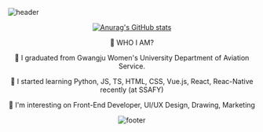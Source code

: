 ![header](https://capsule-render.vercel.app/api?type=wave&color=bdb8ec&height=200&section=header&text=🐰GITJISU💕BTS%20&fontSize=30&fontColor=1d1504&animation=twinkling&)

<div align=center>

[![Anurag's GitHub stats](https://github-readme-stats.vercel.app/api?username=gitjisu&show_icons=true&theme=buefy)](https://github.com/anuraghazra/github-readme-stats)

 🙋‍ WHO I AM?
 
 
🤍 I graduated from Gwangju Women's University Department of Aviation Service.
 
🤍 I started learning Python, JS, TS, HTML, CSS, Vue.js, React, Reac-Native recently (at SSAFY)
 
🤍 I'm interesting on Front-End Developer, UI/UX Design, Drawing, Marketing




![footer](https://capsule-render.vercel.app/api?section=footer&color=bdb8ec&height=150)
 

<!--
**gitjisu/gitjisu** is a ✨ _special_ ✨ repository because its `README.md` (this file) appears on your GitHub profile.

